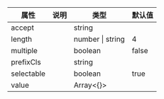 属性 | 说明 | 类型 | 默认值 
------ | ------ | ------ | ---
accept||string|
length||number \| string|4
multiple||boolean|false
prefixCls||string|
selectable||boolean|true
value||Array<{}>|